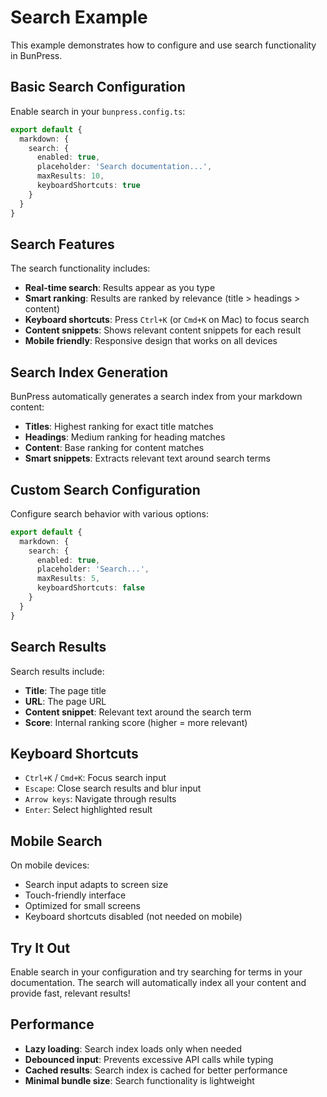 # Search Example

This example demonstrates how to configure and use search functionality in BunPress.

## Basic Search Configuration

Enable search in your `bunpress.config.ts`:

```typescript
export default {
  markdown: {
    search: {
      enabled: true,
      placeholder: 'Search documentation...',
      maxResults: 10,
      keyboardShortcuts: true
    }
  }
}
```

## Search Features

The search functionality includes:

- **Real-time search**: Results appear as you type
- **Smart ranking**: Results are ranked by relevance (title > headings > content)
- **Keyboard shortcuts**: Press `Ctrl+K` (or `Cmd+K` on Mac) to focus search
- **Content snippets**: Shows relevant content snippets for each result
- **Mobile friendly**: Responsive design that works on all devices

## Search Index Generation

BunPress automatically generates a search index from your markdown content:

- **Titles**: Highest ranking for exact title matches
- **Headings**: Medium ranking for heading matches
- **Content**: Base ranking for content matches
- **Smart snippets**: Extracts relevant text around search terms

## Custom Search Configuration

Configure search behavior with various options:

```typescript
export default {
  markdown: {
    search: {
      enabled: true,
      placeholder: 'Search...',
      maxResults: 5,
      keyboardShortcuts: false
    }
  }
}
```

## Search Results

Search results include:

- **Title**: The page title
- **URL**: The page URL
- **Content snippet**: Relevant text around the search term
- **Score**: Internal ranking score (higher = more relevant)

## Keyboard Shortcuts

- `Ctrl+K` / `Cmd+K`: Focus search input
- `Escape`: Close search results and blur input
- `Arrow keys`: Navigate through results
- `Enter`: Select highlighted result

## Mobile Search

On mobile devices:

- Search input adapts to screen size
- Touch-friendly interface
- Optimized for small screens
- Keyboard shortcuts disabled (not needed on mobile)

## Try It Out

Enable search in your configuration and try searching for terms in your documentation. The search will automatically index all your content and provide fast, relevant results!

## Performance

- **Lazy loading**: Search index loads only when needed
- **Debounced input**: Prevents excessive API calls while typing
- **Cached results**: Search index is cached for better performance
- **Minimal bundle size**: Search functionality is lightweight
